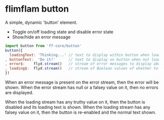
# flimflam button

A simple, dynamic 'button' element.

- Toggle on/off loading state and disable error state
- Show/hide an error message

```js
import button from 'ff-core/button'
button({
  loadingText: 'Thinking...' // text to display within button when loading (default is 'Saving...')
, buttonText:  'Do it!'      // text to display on button when not loading (default is 'Submit')
, error$:    flyd.stream()   // stream of error messages to display above button
, loading$:  flyd.stream()   // stream of Boolean values of whether to enter a loading state
})
```

When an error message is present on the error stream, then the error will be shown. When the error stream has null or a falsey value on it, then no errors are displayed.

When the loading stream has any truthy value on it, then the button is disabled and its loading text is shown. When the loading stream has any falsey value on it, then the button is re-enabled and the normal text shown.

